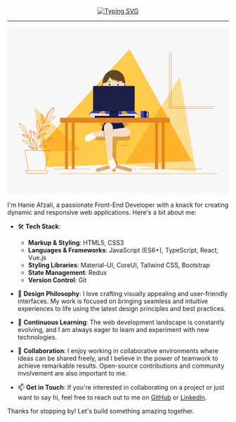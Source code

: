 <div align="center" border-botton='1px solid'><a href="https://git.io/typing-svg"><img src="https://readme-typing-svg.demolab.com?font=Fira+Code&weight=700&size=25&letterSpacing=&duration=4949&pause=1000&color=FF9828CD&background=7FABFF00&center=true&vCenter=true&random=false&width=435&lines=+Hey+there!👋;+I'm+Hanie+Afzali+;A+front-end+developer;+Nice+to+meet+you+!" alt="Typing SVG" /></a></div>
<hr/>
<div align="center">
  <img src="https://github.com/hanieAfzali/hanieAfzali/blob/main/developer-girl.gif" alt="animated cat" width="600" />
</div>
<div>
    <p>
    I'm Hanie Afzali, a passionate Front-End Developer with a knack for creating dynamic and responsive web applications. Here's a bit about me:

- 🛠 **Tech Stack**:
  - **Markup & Styling**: HTML5, CSS3
  - **Languages & Frameworks**: JavaScript (ES6+), TypeScript, React, Vue.js
  - **Styling Libraries**: Material-UI, CoreUI, Tailwind CSS, Bootstrap
  - **State Management**: Redux
  - **Version Control**: Git

- 🎨 **Design Philosophy**: I love crafting visually appealing and user-friendly interfaces. My work is focused on bringing seamless and intuitive experiences to life using the latest design principles and best practices.

- 🌱 **Continuous Learning**: The web development landscape is constantly evolving, and I am always eager to learn and experiment with new technologies.

- 🤝 **Collaboration**: I enjoy working in collaborative environments where ideas can be shared freely, and I believe in the power of teamwork to achieve remarkable results. Open-source contributions and community involvement are also important to me.

- 📫 **Get in Touch**: If you're interested in collaborating on a project or just want to say hi, feel free to reach out to me on [GitHub](https://github.com/hanieAfzali) or [LinkedIn](https://www.linkedin.com/in/hanieh-afzali).

Thanks for stopping by! Let's build something amazing together.
  </p>
</div>
<!--
**hanieAfzali/hanieAfzali** is a ✨ _special_ ✨ repository because its `README.md` (this file) appears on your GitHub profile.

Here are some ideas to get you started:

- 🔭 I’m currently working on ...
- 🌱 I’m currently learning ...
- 👯 I’m looking to collaborate on ...
- 🤔 I’m looking for help with ...
- 💬 Ask me about ...
- 📫 How to reach me: ...
- 😄 Pronouns: ...
- ⚡ Fun fact: ...
-->
